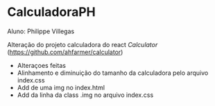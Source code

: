 # CalculadoraPH

Aluno: Philippe Villegas

Alteração do projeto calculadora do react *Calculator*
(https://github.com/ahfarmer/calculator)

- Alteraçoes feitas 
- Alinhamento e diminuição do tamanho da calculadora pelo arquivo index.css
- Add de uma img no index.html
- Add da linha da class .img no arquivo index.css
